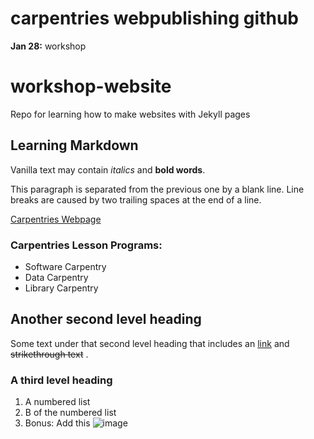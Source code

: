 # carpentries webpublishing github
**Jan 28:** workshop

# workshop-website
Repo for learning how to make websites with Jekyll pages

## Learning Markdown

Vanilla text may contain *italics* and **bold words**.

This paragraph is separated from the previous one by a blank line.
Line breaks
are caused by two trailing spaces at the end of a line.

[Carpentries Webpage](https://carpentries.org/)

### Carpentries Lesson Programs:
- Software Carpentry
- Data Carpentry
- Library Carpentry


##    Another second level heading

Some text under that second level heading that includes an [link](https://carpentries.org/) and ~~strikethrough text~~ .
    
### A third level heading
1. A numbered list
2. B of the numbered list
3. Bonus: Add this ![image](https://github.com/carpentries/carpentries.org/blob/main/images/TheCarpentries-opengraph.png)

